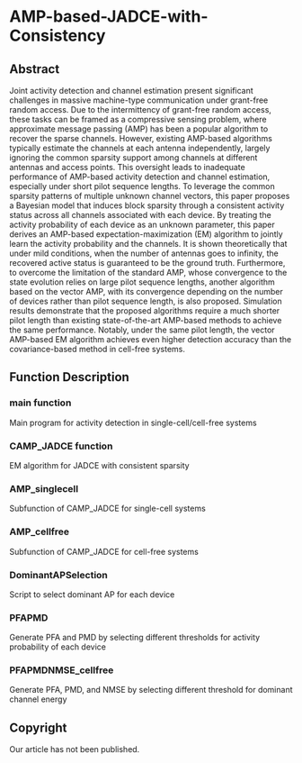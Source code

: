 # AMP-based-JADCE-with-Consistency

## Abstract
Joint activity detection and channel estimation present significant challenges in massive machine-type communication under grant-free random access. Due to the intermittency of grant-free random access, these tasks can be framed as a compressive sensing problem, where approximate message passing (AMP) has been a popular algorithm to recover the sparse channels. However, existing AMP-based algorithms typically estimate the channels at each antenna independently, largely ignoring the common sparsity support among channels at different antennas and access points. This oversight leads to inadequate performance of AMP-based activity detection and channel estimation, especially under short pilot sequence lengths. To leverage the common sparsity patterns of multiple unknown channel vectors, this paper proposes a Bayesian model that induces block sparsity through a consistent activity status across all channels associated with each device. By treating the activity probability of each device as an unknown parameter, this paper derives an AMP-based expectation-maximization (EM) algorithm to jointly learn the activity probability and the channels. It is shown theoretically that under mild conditions, when the number of antennas goes to infinity, the recovered active status is guaranteed to be the ground truth. Furthermore, to overcome the limitation of the standard AMP, whose convergence to the state evolution relies on large pilot sequence lengths, another algorithm based on the vector AMP, with its convergence depending on the number of devices rather than pilot sequence length, is also proposed. Simulation results demonstrate that the proposed algorithms require a much shorter pilot length than existing state-of-the-art AMP-based methods to achieve the same performance. Notably, under the same pilot length, the vector AMP-based EM algorithm achieves even higher detection accuracy than the covariance-based method in cell-free systems.

## Function Description
### main function
Main program for activity detection in single-cell/cell-free systems

### CAMP_JADCE function
EM algorithm for JADCE with consistent sparsity

### AMP_singlecell
Subfunction of CAMP_JADCE for single-cell systems

### AMP_cellfree
Subfunction of CAMP_JADCE for cell-free systems

### DominantAPSelection
Script to select dominant AP for each device

### PFAPMD
Generate PFA and PMD by selecting different thresholds for activity probability of each device

### PFAPMDNMSE_cellfree
Generate PFA, PMD, and NMSE by selecting different threshold for dominant channel energy

## Copyright
Our article has not been published.